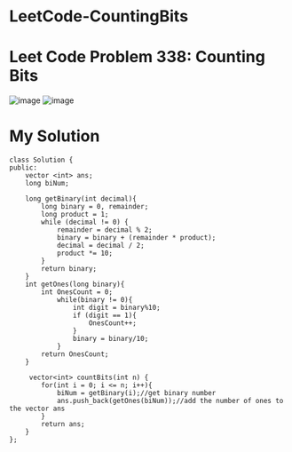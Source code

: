 # LeetCode-CountingBits
# Leet Code Problem 338: Counting Bits

![image](https://user-images.githubusercontent.com/87345979/209062943-64a48e50-9749-4a62-b5bb-9d7b393e5a57.png)
![image](https://user-images.githubusercontent.com/87345979/209062977-29f0e0e0-212d-46cd-805a-15c95547ad76.png)


# My Solution
    class Solution {
    public:
        vector <int> ans; 
        long biNum;
    
        long getBinary(int decimal){
            long binary = 0, remainder;
            long product = 1;
            while (decimal != 0) {
                remainder = decimal % 2;
                binary = binary + (remainder * product);
                decimal = decimal / 2;
                product *= 10;
            }
            return binary;
        }
        int getOnes(long binary){
            int OnesCount = 0;
                while(binary != 0){
                    int digit = binary%10;
                    if (digit == 1){
                        OnesCount++;
                    }
                    binary = binary/10;
                }
            return OnesCount;
        }

         vector<int> countBits(int n) {
            for(int i = 0; i <= n; i++){
                biNum = getBinary(i);//get binary number
                ans.push_back(getOnes(biNum));//add the number of ones to the vector ans
            }
            return ans;
        }
    };
